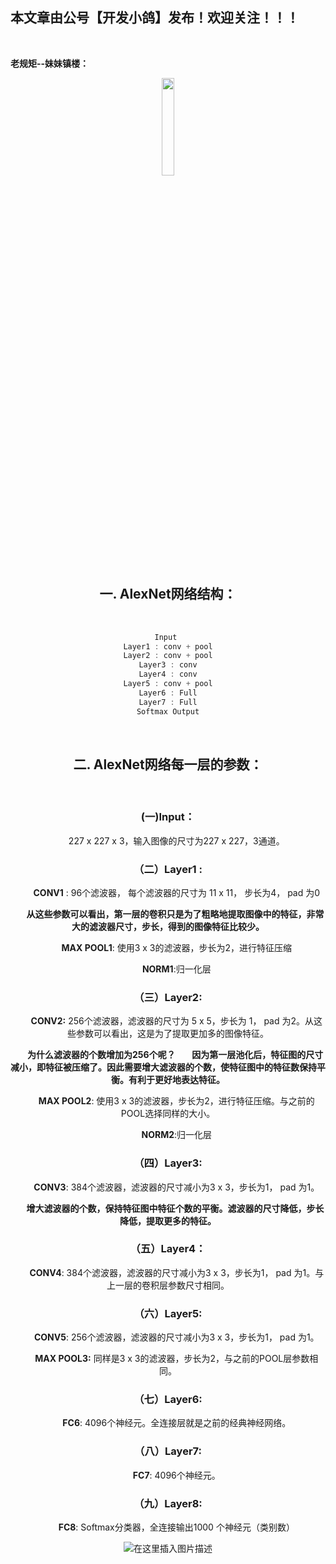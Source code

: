 ﻿## 本文章由公号【开发小鸽】发布！欢迎关注！！！
<br>

**老规矩--妹妹镇楼：**
<center>
<img src="https://img-blog.csdnimg.cn/20200721223424816.JPG"   width="20%">

## 一. AlexNet网络结构：
<br>

```cpp
Input 
Layer1 : conv + pool
Layer2 : conv + pool
Layer3 : conv
Layer4 : conv
Layer5 : conv + pool
Layer6 : Full
Layer7 : Full
Softmax Output
```
<br>

## 二. AlexNet网络每一层的参数：
<br>

### (一)Input： 

&nbsp;  &nbsp;  &nbsp;  &nbsp;227 x 227 x 3，输入图像的尺寸为227 x 227，3通道。
<br>

### （二）Layer1 :
&nbsp;  &nbsp;  &nbsp;  &nbsp;**CONV1** : 96个滤波器， 每个滤波器的尺寸为 11 x 11， 步长为4， pad 为0

**&nbsp;  &nbsp;  &nbsp;  &nbsp;从这些参数可以看出，第一层的卷积只是为了粗略地提取图像中的特征，非常大的滤波器尺寸，步长，得到的图像特征比较少。**

&nbsp;  &nbsp;  &nbsp;  &nbsp;**MAX POOL1**: 使用3 x 3的滤波器，步长为2，进行特征压缩

&nbsp;  &nbsp;  &nbsp;  &nbsp;**NORM1**:归一化层
<br>

### （三）Layer2:
&nbsp;  &nbsp;  &nbsp;  &nbsp;**CONV2:** 256个滤波器，滤波器的尺寸为 5 x 5，步长为 1， pad 为2。从这些参数可以看出，这是为了提取更加多的图像特征。

**&nbsp;  &nbsp;  &nbsp;  &nbsp;为什么滤波器的个数增加为256个呢？
&nbsp;  &nbsp;  &nbsp;  &nbsp;因为第一层池化后，特征图的尺寸减小，即特征被压缩了。因此需要增大滤波器的个数，使特征图中的特征数保持平衡。有利于更好地表达特征。**

&nbsp;  &nbsp;  &nbsp;  &nbsp;**MAX POOL2**: 使用3 x 3的滤波器，步长为2，进行特征压缩。与之前的POOL选择同样的大小。

&nbsp;  &nbsp;  &nbsp;  &nbsp;**NORM2**:归一化层
<br>

### （四）Layer3:
&nbsp;  &nbsp;  &nbsp;  &nbsp;**CONV3**: 384个滤波器，滤波器的尺寸减小为3 x 3，步长为1， pad 为1。

**&nbsp;  &nbsp;  &nbsp;  &nbsp;增大滤波器的个数，保持特征图中特征个数的平衡。滤波器的尺寸降低，步长降低，提取更多的特征。**
<br>

### （五）Layer4：
&nbsp;  &nbsp;  &nbsp;  &nbsp;**CONV4**: 384个滤波器，滤波器的尺寸减小为3 x 3，步长为1， pad 为1。与上一层的卷积层参数尺寸相同。
<br>

### （六）Layer5:
&nbsp;  &nbsp;  &nbsp;  &nbsp;**CONV5**: 256个滤波器，滤波器的尺寸减小为3 x 3，步长为1， pad 为1。

&nbsp;  &nbsp;  &nbsp;  &nbsp;**MAX POOL3:** 同样是3 x 3的滤波器，步长为2，与之前的POOL层参数相同。
<br>


### （七）Layer6:
&nbsp;  &nbsp;  &nbsp;  &nbsp;**FC6**: 4096个神经元。全连接层就是之前的经典神经网络。
<br>


### （八）Layer7:
&nbsp;  &nbsp;  &nbsp;  &nbsp;**FC7**: 4096个神经元。
<br>

### （九）Layer8:
&nbsp;  &nbsp;  &nbsp;  &nbsp;**FC8**: Softmax分类器，全连接输出1000 个神经元（类别数）

![在这里插入图片描述](https://img-blog.csdnimg.cn/2020072321221099.png)


 




